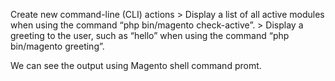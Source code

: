 
Create new command-line (CLI) actions
	> Display a list of all active modules when using the command “php bin/magento check-active”.
	> Display a greeting to the user, such as “hello” when using the command “php bin/magento greeting”.

We can see the output using Magento shell command promt.